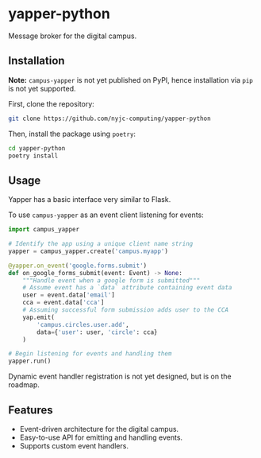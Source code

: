 # yapper-python

Message broker for the digital campus.

## Installation

**Note:** `campus-yapper` is not yet published on PyPI, hence installation via `pip` is not yet supported.

First, clone the repository:

```bash
git clone https://github.com/nyjc-computing/yapper-python
```

Then, install the package using `poetry`:

```bash
cd yapper-python
poetry install
```

## Usage

Yapper has a basic interface very similar to Flask.

To use `campus-yapper` as an event client listening for events:

```python
import campus_yapper

# Identify the app using a unique client name string
yapper = campus_yapper.create('campus.myapp')

@yapper.on_event('google.forms.submit')
def on_google_forms_submit(event: Event) -> None:
    """Handle event when a google form is submitted"""
    # Assume event has a `data` attribute containing event data
    user = event.data['email']
    cca = event.data['cca']
    # Assuming successful form submission adds user to the CCA
    yap.emit(
        'campus.circles.user.add',
        data={'user': user, 'circle': cca}
    )

# Begin listening for events and handling them
yapper.run()
```

Dynamic event handler registration is not yet designed, but is on the roadmap.

## Features

- Event-driven architecture for the digital campus.
- Easy-to-use API for emitting and handling events.
- Supports custom event handlers.
